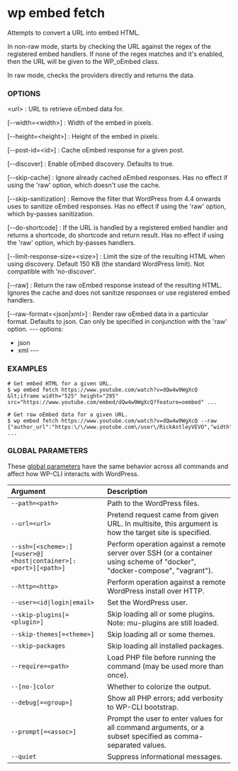 # wp embed fetch

Attempts to convert a URL into embed HTML.

In non-raw mode, starts by checking the URL against the regex of the registered embed handlers. If none of the regex matches and it's enabled, then the URL will be given to the WP_oEmbed class.

In raw mode, checks the providers directly and returns the data.

### OPTIONS

&lt;url&gt;
: URL to retrieve oEmbed data for.

[\--width=&lt;width&gt;]
: Width of the embed in pixels.

[\--height=&lt;height&gt;]
: Height of the embed in pixels.

[\--post-id=&lt;id&gt;]
: Cache oEmbed response for a given post.

[\--discover]
: Enable oEmbed discovery. Defaults to true.

[\--skip-cache]
: Ignore already cached oEmbed responses. Has no effect if using the 'raw' option, which doesn't use the cache.

[\--skip-sanitization]
: Remove the filter that WordPress from 4.4 onwards uses to sanitize oEmbed responses. Has no effect if using the 'raw' option, which by-passes sanitization.

[\--do-shortcode]
: If the URL is handled by a registered embed handler and returns a shortcode, do shortcode and return result. Has no effect if using the 'raw' option, which by-passes handlers.

[\--limit-response-size=&lt;size&gt;]
: Limit the size of the resulting HTML when using discovery. Default 150 KB (the standard WordPress limit). Not compatible with 'no-discover'.

[\--raw]
: Return the raw oEmbed response instead of the resulting HTML. Ignores the cache and does not sanitize responses or use registered embed handlers.

[\--raw-format=&lt;json|xml&gt;]
: Render raw oEmbed data in a particular format. Defaults to json. Can only be specified in conjunction with the 'raw' option.
\---
options:
  - json
  - xml
\---

### EXAMPLES

    # Get embed HTML for a given URL.
    $ wp embed fetch https://www.youtube.com/watch?v=dQw4w9WgXcQ
    &lt;iframe width="525" height="295" src="https://www.youtube.com/embed/dQw4w9WgXcQ?feature=oembed" ...

    # Get raw oEmbed data for a given URL.
    $ wp embed fetch https://www.youtube.com/watch?v=dQw4w9WgXcQ --raw
    {"author_url":"https:\/\/www.youtube.com\/user\/RickAstleyVEVO","width":525,"version":"1.0", ...

### GLOBAL PARAMETERS

These [global parameters](https://make.wordpress.org/cli/handbook/config/) have the same behavior across all commands and affect how WP-CLI interacts with WordPress.

| **Argument**    | **Description**              |
|:----------------|:-----------------------------|
| `--path=<path>` | Path to the WordPress files. |
| `--url=<url>` | Pretend request came from given URL. In multisite, this argument is how the target site is specified. |
| `--ssh=[<scheme>:][<user>@]<host\|container>[:<port>][<path>]` | Perform operation against a remote server over SSH (or a container using scheme of "docker", "docker-compose", "vagrant"). |
| `--http=<http>` | Perform operation against a remote WordPress install over HTTP. |
| `--user=<id\|login\|email>` | Set the WordPress user. |
| `--skip-plugins[=<plugin>]` | Skip loading all or some plugins. Note: mu-plugins are still loaded. |
| `--skip-themes[=<theme>]` | Skip loading all or some themes. |
| `--skip-packages` | Skip loading all installed packages. |
| `--require=<path>` | Load PHP file before running the command (may be used more than once). |
| `--[no-]color` | Whether to colorize the output. |
| `--debug[=<group>]` | Show all PHP errors; add verbosity to WP-CLI bootstrap. |
| `--prompt[=<assoc>]` | Prompt the user to enter values for all command arguments, or a subset specified as comma-separated values. |
| `--quiet` | Suppress informational messages. |
